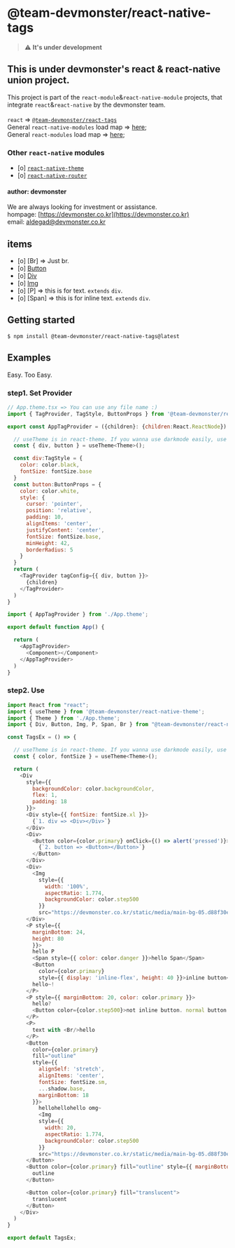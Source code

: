 # @team-devmonster/react-native-tags

> :warning: **It's under development**
## This is under devmonster's react & react-native union project.

This project is part of the `react-module`&`react-native-module` projects, that integrate `react`&`react-native` by the devmonster team.<br><br>
`react` => [`@team-devmonster/react-tags`](https://www.npmjs.com/package/@team-devmonster/react-tags)<br>
General `react-native-modules` load map => [here](https://github.com/team-devmonster/react-native-modules);<br>
General `react-modules` load map => [here](https://github.com/team-devmonster/react-modules);

### Other `react-native` modules

- [o] [`react-native-theme`](https://www.npmjs.com/package/@team-devmonster/react-native-theme)
- [o] [`react-native-router`](https://www.npmjs.com/package/@team-devmonster/react-native-router)

#### author: devmonster 

We are always looking for investment or assistance.<br>
hompage: [https://devmonster.co.kr](https://devmonster.co.kr)<br>
email: [aldegad@devmonster.co.kr](mailto:aldegad@devmonster.co.kr)

## items
- [o] [Br] => Just br.
- [o] [Button](#Button)
- [o] [Div](#Button)
- [o] [Img](#Img)
- [o] [P] => this is for text. `extends` `div`.
- [o] [Span] => this is for inline text. `extends` `div`.

## Getting started

`$ npm install @team-devmonster/react-native-tags@latest`


## Examples

Easy. Too Easy.

### step1. Set Provider

```javascript
// App.theme.tsx => You can use any file name :)
import { TagProvider, TagStyle, ButtonProps } from '@team-devmonster/react-native-tags';

export const AppTagProvider = ({children}: {children:React.ReactNode}) => {

  // useTheme is in react-theme. If you wanna use darkmode easily, use it.
  const { div, button } = useTheme<Theme>();

  const div:TagStyle = {
    color: color.black,
    fontSize: fontSize.base
  }
  const button:ButtonProps = {
    color: color.white,
    style: {
      cursor: 'pointer',
      position: 'relative',
      padding: 10,
      alignItems: 'center',
      justifyContent: 'center',
      fontSize: fontSize.base,
      minHeight: 42,
      borderRadius: 5
    }
  }
  return (
    <TagProvider tagConfig={{ div, button }}>
      {children}
    </TagProvider>
  )
}
```

```javascript
import { AppTagProvider } from './App.theme';

export default function App() {

  return (
    <AppTagProvider>
      <Component></Component>
    </AppTagProvider>
  )
}
```


### step2. Use

```javascript
import React from "react";
import { useTheme } from '@team-devmonster/react-native-theme';
import { Theme } from './App.theme';
import { Div, Button, Img, P, Span, Br } from "@team-devmonster/react-native-tags";

const TagsEx = () => {

  // useTheme is in react-theme. If you wanna use darkmode easily, use it.
  const { color, fontSize } = useTheme<Theme>();

  return (
    <Div
      style={{
        backgroundColor: color.backgroundColor, 
        flex: 1, 
        padding: 18 
      }}>
      <Div style={{ fontSize: fontSize.xl }}>
        {`1. div => <Div></Div>`}
      </Div>
      <Div>
        <Button color={color.primary} onClick={() => alert('pressed')}>
          {`2. button => <Button></Button>`}
        </Button>
      </Div>
      <Div>
        <Img
          style={{
            width: '100%',
            aspectRatio: 1.774, 
            backgroundColor: color.step500
          }} 
          src="https://devmonster.co.kr/static/media/main-bg-05.d88f30e7.png"></Img>
      </Div>
      <P style={{
        marginBottom: 24, 
        height: 80
        }}>
        hello P
        <Span style={{ color: color.danger }}>hello Span</Span>
        <Button 
          color={color.primary} 
          style={{ display: 'inline-flex', height: 40 }}>inline button</Button>
        hello~!
      </P>
      <P style={{ marginBottom: 20, color: color.primary }}>
        hello?
        <Button color={color.step500}>not inline button. normal button.</Button>
      </P>
      <P>
        text with <Br/>hello
      </P>
      <Button 
        color={color.primary}
        fill="outline"
        style={{ 
          alignSelf: 'stretch', 
          alignItems: 'center',
          fontSize: fontSize.sm,
          ...shadow.base,
          marginBottom: 18
        }}>
          hellohellohello omg~
          <Img
          style={{
            width: 20,
            aspectRatio: 1.774,
            backgroundColor: color.step500
          }}
          src="https://devmonster.co.kr/static/media/main-bg-05.d88f30e7.png"></Img>
      </Button>
      <Button color={color.primary} fill="outline" style={{ marginBottom: 8 }}>
        outline
      </Button>

      <Button color={color.primary} fill="translucent">
        translucent
      </Button>
    </Div>
  )
}

export default TagsEx;
```